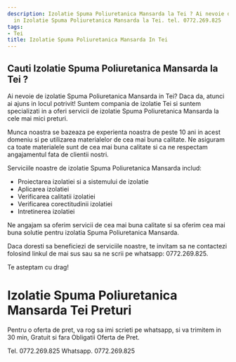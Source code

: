```yaml
---
description: Izolatie Spuma Poliuretanica Mansarda la Tei ? Ai nevoie de un profesionist
  in Izolatie Spuma Poliuretanica Mansarda la Tei. tel. 0772.269.825
tags:
- Tei
title: Izolatie Spuma Poliuretanica Mansarda In Tei
---
```



## Cauti Izolatie Spuma Poliuretanica Mansarda la Tei ?

Ai nevoie de izolatie Spuma Poliuretanica Mansarda in Tei? Daca da, atunci ai ajuns in locul potrivit! Suntem compania de izolatie Tei si suntem specializati in a oferi servicii de izolatie Spuma Poliuretanica Mansarda la cele mai mici preturi.

Munca noastra se bazeaza pe experienta noastra de peste 10 ani in acest domeniu si pe utilizarea materialelor de cea mai buna calitate. Ne asiguram ca toate materialele sunt de cea mai buna calitate si ca ne respectam angajamentul fata de clientii nostri.

Serviciile noastre de izolatie Spuma Poliuretanica Mansarda includ:

- Proiectarea izolatiei si a sistemului de izolatie
- Aplicarea izolatiei
- Verificarea calitatii izolatiei
- Verificarea corectitudinii izolatiei
- Intretinerea izolatiei

Ne angajam sa oferim servicii de cea mai buna calitate si sa oferim cea mai buna solutie pentru izolatia Spuma Poliuretanica Mansarda. 

Daca doresti sa beneficiezi de serviciile noastre, te invitam sa ne contactezi folosind linkul de mai sus sau sa ne scrii pe whatsapp: 0772.269.825. 

Te asteptam cu drag!

# Izolatie Spuma Poliuretanica Mansarda Tei Preturi
Pentru o oferta de pret, va rog sa imi scrieti pe whatsapp, si va trimitem in 30 min, Gratuit si fara Obligatii Oferta de Pret.

Tel. 0772.269.825
Whatsapp. 0772.269.825